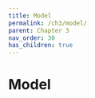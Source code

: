 ```yaml
---
title: Model
permalink: /ch3/model/
parent: Chapter 3
nav_order: 30
has_children: true
---
```

# Model
